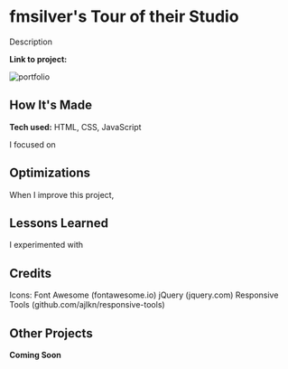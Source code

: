 # fmsilver's Tour of their Studio
Description

**Link to project:** 

![portfolio](https://fmsilver.netlify.app/)

## How It's Made

**Tech used:** HTML, CSS, JavaScript

I focused on 

## Optimizations

When I improve this project, 

## Lessons Learned

I experimented with 

## Credits

Icons: Font Awesome (fontawesome.io)
jQuery (jquery.com)
Responsive Tools (github.com/ajlkn/responsive-tools)

## Other Projects

**Coming Soon**

<!-- <table bordercolor="#66b2b2">
  <tr>
    <td width="33.3%"  style="align:center;" valign="top">
	<a target="_blank" href="#">**Coming Soon**</a>
    	<br>
    	<a target="_blank" href="#">
    	<img src="#" width="100%"  alt="#">
        </a>
    </td>
    <td width="33.3%" valign="top">
	<a target="_blank" href="#">**Coming Soon**</a>
      	<br>
        <a target="_blank" href="#">
          <img src="#" width="100%" alt="#">
        </a>
    </td>
    <td width="33.3%" valign="top">
	<a target="_blank" href="#">**Coming Soon**</a>
        <br>
        <a target="_blank" href="#">
          <img src="#" width="100%" alt="#">
        </a>
    </td>
  </tr>
</table> -->